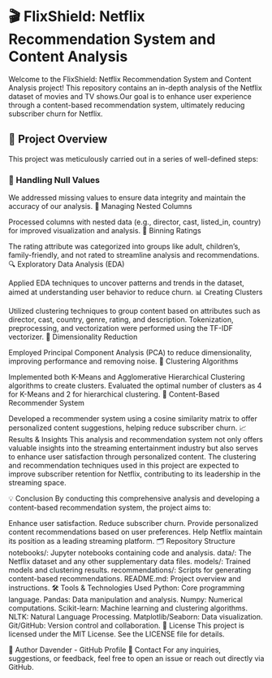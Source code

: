 # 🎬 FlixShield: Netflix Recommendation System and Content Analysis

Welcome to the FlixShield: Netflix Recommendation System and Content Analysis project! This repository contains an in-depth analysis of the Netflix dataset of movies and TV shows.Our goal is to enhance user experience through a content-based recommendation system, ultimately reducing subscriber churn for Netflix.

## 🚀 Project Overview
This project was meticulously carried out in a series of well-defined steps:

### 🧹 Handling Null Values

We addressed missing values to ensure data integrity and maintain the accuracy of our analysis.
🔄 Managing Nested Columns

Processed columns with nested data (e.g., director, cast, listed_in, country) for improved visualization and analysis.
🎯 Binning Ratings

The rating attribute was categorized into groups like adult, children’s, family-friendly, and not rated to streamline analysis and recommendations.
🔍 Exploratory Data Analysis (EDA)

Applied EDA techniques to uncover patterns and trends in the dataset, aimed at understanding user behavior to reduce churn.
📊 Creating Clusters

Utilized clustering techniques to group content based on attributes such as director, cast, country, genre, rating, and description. Tokenization, preprocessing, and vectorization were performed using the TF-IDF vectorizer.
🔻 Dimensionality Reduction

Employed Principal Component Analysis (PCA) to reduce dimensionality, improving performance and removing noise.
🔗 Clustering Algorithms

Implemented both K-Means and Agglomerative Hierarchical Clustering algorithms to create clusters. Evaluated the optimal number of clusters as 4 for K-Means and 2 for hierarchical clustering.
🤖 Content-Based Recommender System

Developed a recommender system using a cosine similarity matrix to offer personalized content suggestions, helping reduce subscriber churn.
📈 Results & Insights
This analysis and recommendation system not only offers valuable insights into the streaming entertainment industry but also serves to enhance user satisfaction through personalized content. The clustering and recommendation techniques used in this project are expected to improve subscriber retention for Netflix, contributing to its leadership in the streaming space.

💡 Conclusion
By conducting this comprehensive analysis and developing a content-based recommendation system, the project aims to:

Enhance user satisfaction.
Reduce subscriber churn.
Provide personalized content recommendations based on user preferences.
Help Netflix maintain its position as a leading streaming platform.
🗂️ Repository Structure
notebooks/: Jupyter notebooks containing code and analysis.
data/: The Netflix dataset and any other supplementary data files.
models/: Trained models and clustering results.
recommendations/: Scripts for generating content-based recommendations.
README.md: Project overview and instructions.
🛠️ Tools & Technologies Used
Python: Core programming language.
Pandas: Data manipulation and analysis.
Numpy: Numerical computations.
Scikit-learn: Machine learning and clustering algorithms.
NLTK: Natural Language Processing.
Matplotlib/Seaborn: Data visualization.
Git/GitHub: Version control and collaboration.
📄 License
This project is licensed under the MIT License. See the LICENSE file for details.

👤 Author
Davender - GitHub Profile
💬 Contact
For any inquiries, suggestions, or feedback, feel free to open an issue or reach out directly via GitHub.
